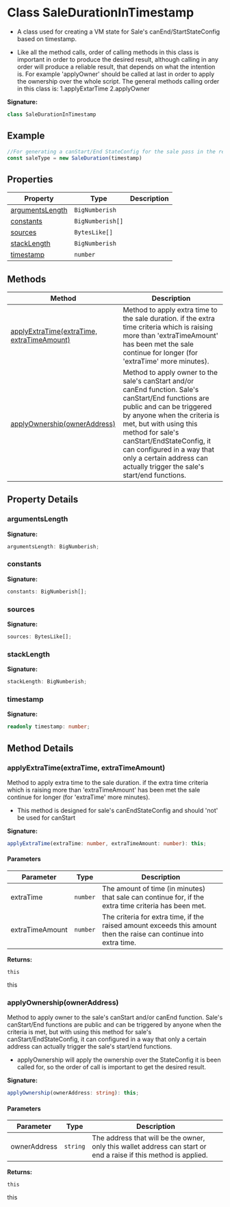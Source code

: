 
# Class SaleDurationInTimestamp

- A class used for creating a VM state for Sale's canEnd/StartStateConfig based on timestamp.

- Like all the method calls, order of calling methods in this class is important in order to produce the desired result, although calling in any order will produce a reliable result, that depends on what the intention is. For example 'applyOwner' should be called at last in order to apply the ownership over the whole script. The general methods calling order in this class is: 1.applyExtarTime 2.applyOwner

<b>Signature:</b>

```typescript
class SaleDurationInTimestamp 
```

## Example


```typescript
//For generating a canStart/End StateConfig for the sale pass in the required arguments to the constructor.
const saleType = new SaleDuration(timestamp)

```

## Properties

|  Property | Type | Description |
|  --- | --- | --- |
|  [argumentsLength](./saledurationintimestamp.md#argumentsLength-property) | `BigNumberish` |  |
|  [constants](./saledurationintimestamp.md#constants-property) | `BigNumberish[]` |  |
|  [sources](./saledurationintimestamp.md#sources-property) | `BytesLike[]` |  |
|  [stackLength](./saledurationintimestamp.md#stackLength-property) | `BigNumberish` |  |
|  [timestamp](./saledurationintimestamp.md#timestamp-property) | `number` |  |

## Methods

|  Method | Description |
|  --- | --- |
|  [applyExtraTime(extraTime, extraTimeAmount)](./saledurationintimestamp.md#applyExtraTime-method-1) | Method to apply extra time to the sale duration. if the extra time criteria which is raising more than 'extraTimeAmount' has been met the sale continue for longer (for 'extraTime' more minutes). |
|  [applyOwnership(ownerAddress)](./saledurationintimestamp.md#applyOwnership-method-1) | Method to apply owner to the sale's canStart and/or canEnd function. Sale's canStart/End functions are public and can be triggered by anyone when the criteria is met, but with using this method for sale's canStart/EndStateConfig, it can configured in a way that only a certain address can actually trigger the sale's start/end functions. |

## Property Details

<a id="argumentsLength-property"></a>

### argumentsLength

<b>Signature:</b>

```typescript
argumentsLength: BigNumberish;
```

<a id="constants-property"></a>

### constants

<b>Signature:</b>

```typescript
constants: BigNumberish[];
```

<a id="sources-property"></a>

### sources

<b>Signature:</b>

```typescript
sources: BytesLike[];
```

<a id="stackLength-property"></a>

### stackLength

<b>Signature:</b>

```typescript
stackLength: BigNumberish;
```

<a id="timestamp-property"></a>

### timestamp

<b>Signature:</b>

```typescript
readonly timestamp: number;
```

## Method Details

<a id="applyExtraTime-method-1"></a>

### applyExtraTime(extraTime, extraTimeAmount)

Method to apply extra time to the sale duration. if the extra time criteria which is raising more than 'extraTimeAmount' has been met the sale continue for longer (for 'extraTime' more minutes).

- This method is designed for sale's canEndStateConfig and should 'not' be used for canStart

<b>Signature:</b>

```typescript
applyExtraTime(extraTime: number, extraTimeAmount: number): this;
```

#### Parameters

|  Parameter | Type | Description |
|  --- | --- | --- |
|  extraTime | `number` | The amount of time (in minutes) that sale can continue for, if the extra time criteria has been met. |
|  extraTimeAmount | `number` | The criteria for extra time, if the raised amount exceeds this amount then the raise can continue into extra time. |

<b>Returns:</b>

`this`

this

<a id="applyOwnership-method-1"></a>

### applyOwnership(ownerAddress)

Method to apply owner to the sale's canStart and/or canEnd function. Sale's canStart/End functions are public and can be triggered by anyone when the criteria is met, but with using this method for sale's canStart/EndStateConfig, it can configured in a way that only a certain address can actually trigger the sale's start/end functions.

- applyOwnership will apply the ownership over the StateConfig it is been called for, so the order of call is important to get the desired result.

<b>Signature:</b>

```typescript
applyOwnership(ownerAddress: string): this;
```

#### Parameters

|  Parameter | Type | Description |
|  --- | --- | --- |
|  ownerAddress | `string` | The address that will be the owner, only this wallet address can start or end a raise if this method is applied. |

<b>Returns:</b>

`this`

this

